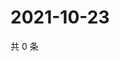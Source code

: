 # 2021-10-23

共 0 条

<!-- BEGIN WEIBO -->
<!-- 最后更新时间 Sat Oct 23 2021 07:14:29 GMT+0800 (China Standard Time) -->

<!-- END WEIBO -->
